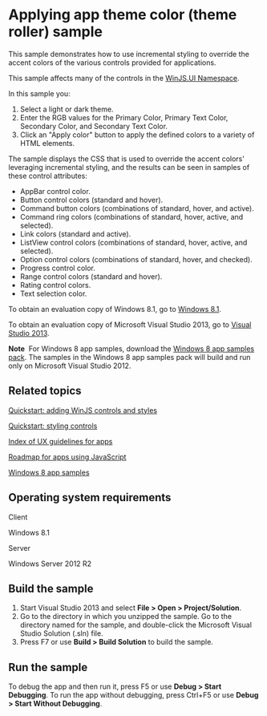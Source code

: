 Applying app theme color (theme roller) sample
==============================================

This sample demonstrates how to use incremental styling to override the accent colors of the various controls provided for applications.

This sample affects many of the controls in the [WinJS.UI Namespace](http://msdn.microsoft.com/library/windows/apps/br229782).

In this sample you:

1.  Select a light or dark theme.
2.  Enter the RGB values for the Primary Color, Primary Text Color, Secondary Color, and Secondary Text Color.
3.  Click an "Apply color" button to apply the defined colors to a variety of HTML elements.

The sample displays the CSS that is used to override the accent colors' leveraging incremental styling, and the results can be seen in samples of these control attributes:

-   AppBar control color.
-   Button control colors (standard and hover).
-   Command button colors (combinations of standard, hover, and active).
-   Command ring colors (combinations of standard, hover, active, and selected).
-   Link colors (standard and active).
-   ListView control colors (combinations of standard, hover, active, and selected).
-   Option control colors (combinations of standard, hover, and checked).
-   Progress control color.
-   Range control colors (standard and hover).
-   Rating control colors.
-   Text selection color.

To obtain an evaluation copy of Windows 8.1, go to [Windows 8.1](http://go.microsoft.com/fwlink/p/?linkid=301696).

To obtain an evaluation copy of Microsoft Visual Studio 2013, go to [Visual Studio 2013](http://go.microsoft.com/fwlink/p/?linkid=301697).

**Note**  For Windows 8 app samples, download the [Windows 8 app samples pack](http://go.microsoft.com/fwlink/p/?LinkId=301698). The samples in the Windows 8 app samples pack will build and run only on Microsoft Visual Studio 2012.

Related topics
--------------

[Quickstart: adding WinJS controls and styles](http://msdn.microsoft.com/library/windows/apps/hh465493)

[Quickstart: styling controls](http://msdn.microsoft.com/library/windows/apps/hh465498)

[Index of UX guidelines for apps](http://msdn.microsoft.com/library/windows/apps/hh465424)

[Roadmap for apps using JavaScript](http://msdn.microsoft.com/library/windows/apps/hh465037)

[Windows 8 app samples](http://go.microsoft.com/fwlink/p/?LinkID=227694)

Operating system requirements
-----------------------------

Client

Windows 8.1

Server

Windows Server 2012 R2

Build the sample
----------------

1.  Start Visual Studio 2013 and select **File \> Open \> Project/Solution**.
2.  Go to the directory in which you unzipped the sample. Go to the directory named for the sample, and double-click the Microsoft Visual Studio Solution (.sln) file.
3.  Press F7 or use **Build \> Build Solution** to build the sample.

Run the sample
--------------

To debug the app and then run it, press F5 or use **Debug \> Start Debugging**. To run the app without debugging, press Ctrl+F5 or use **Debug \> Start Without Debugging**.

